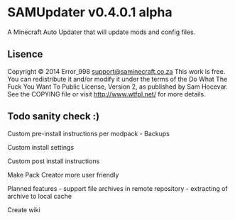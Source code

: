 SAMUpdater v0.4.0.1 alpha
=========================

A Minecraft Auto Updater that will update mods and config files.


Lisence
-------
Copyright © 2014 Error_998 <support@saminecraft.co.za>
This work is free. You can redistribute it and/or modify it under the
terms of the Do What The Fuck You Want To Public License, Version 2,
as published by Sam Hocevar. See the COPYING file or visit
http://www.wtfpl.net/ for more details.


Todo sanity check :)
---------------------
Custom pre-install instructions per modpack - Backups

Custom install settings
											
Custom post install instructions

Make Pack Creator more user friendly

Planned features - support file archives in remote repository
				 - extracting of archive to local cache
				 
Create wiki

